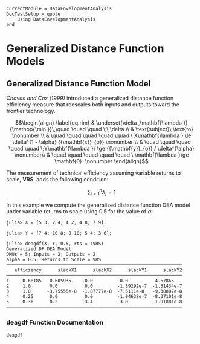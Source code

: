 ```@meta
CurrentModule = DataEnvelopmentAnalysis
DocTestSetup = quote
    using DataEnvelopmentAnalysis
end
```

# Generalized Distance Function Models

## Generalized Distance Function Model

*Chavas and Cox (1999)* introduced a generalized distance function efficiency measure that reescales both inputs and outputs toward the frontier technology.

```math
\begin{align}
\label{eq:rim}
  & \underset{\delta ,\mathbf{\lambda }}{\mathop{\min }}\,\quad \quad \quad \;\ \delta  \\
 & \text{subject}\ \text{to} \nonumber \\
 & \quad \quad \quad \quad \quad \ X\mathbf{\lambda } \le \delta^{1 - \alpha} {{\mathbf{x}}_{o}} \nonumber \\
 & \quad \quad \quad \quad \quad  \;Y\mathbf{\lambda }\ \ge {{\mathbf{y}}_{o}} / \delta^{\alpha} \nonumber\\
 & \quad \quad \quad \quad \quad \ \mathbf{\lambda }\ge \mathbf{0}. \nonumber
\end{align}
```

The measurement of technical efficiency assuming variable returns to scale, **VRS**, adds the following condition:
```math
\sum\nolimits_{j=1}^{n}\lambda_j=1
```

In this example we compute the generalized distance function DEA model under variable returns to scale using $0.5$ for the value of $\alpha$:
```jldoctest 1
julia> X = [5 3; 2 4; 4 2; 4 8; 7 9];

julia> Y = [7 4; 10 8; 8 10; 5 4; 3 6];

julia> deagdf(X, Y, 0.5, rts = :VRS)
Generalized DF DEA Model 
DMUs = 5; Inputs = 2; Outputs = 2
alpha = 0.5; Returns to Scale = VRS
─────────────────────────────────────────────────────────────────
   efficiency      slackX1      slackX2      slackY1      slackY2
─────────────────────────────────────────────────────────────────
1     0.68185   0.605935     0.0          0.0          4.67865   
2     1.0       0.0          0.0         -1.89292e-7  -1.51434e-7
3     1.0      -3.75555e-8  -1.87777e-8  -7.5111e-8   -9.38887e-8
4     0.25      0.0          0.0         -1.04638e-7  -8.37101e-8
5     0.36      0.2          3.4          3.0         -1.91881e-8
─────────────────────────────────────────────────────────────────
```

### deagdf Function Documentation

```@docs
deagdf
```
